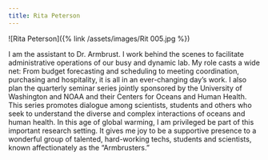 ```yaml
---
title: Rita Peterson
---
```

![Rita Peterson]({% link /assets/images/Rit 005.jpg %})

I am the assistant to Dr. Armbrust. I work behind the scenes to facilitate administrative operations of our busy and dynamic lab. My role casts a wide net: From budget forecasting and scheduling to meeting coordination, purchasing and hospitality, it is all in an ever-changing day’s work. I also plan the quarterly seminar series jointly sponsored by the University of Washington and NOAA and their Centers for Oceans and Human Health. This series promotes dialogue among scientists, students and others who seek to understand the diverse and complex interactions of oceans and human health. In this age of global warming, I am privileged be part of this important research setting. It gives me joy to be a supportive presence to a wonderful group of talented, hard-working techs, students and scientists, known affectionately as the “Armbrusters.”
